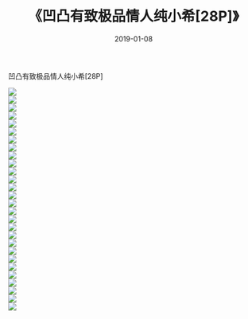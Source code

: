 ﻿---
layout: post
title:  《凹凸有致极品情人纯小希[28P]》
date:   2019-01-08
img: http://pic.660000.xyz/1:/性感/2019/凹凸有致极品情人纯小希[28P]/000.jpg
categories: [美女, 清纯, 唯美]
---

凹凸有致极品情人纯小希[28P]

  ![](http://pic.660000.xyz/1:/性感/2019/凹凸有致极品情人纯小希[28P]/001.jpg) <br> ![](http://pic.660000.xyz/1:/性感/2019/凹凸有致极品情人纯小希[28P]/002.jpg) <br> ![](http://pic.660000.xyz/1:/性感/2019/凹凸有致极品情人纯小希[28P]/003.jpg) <br> ![](http://pic.660000.xyz/1:/性感/2019/凹凸有致极品情人纯小希[28P]/004.jpg) <br> ![](http://pic.660000.xyz/1:/性感/2019/凹凸有致极品情人纯小希[28P]/005.jpg) <br> ![](http://pic.660000.xyz/1:/性感/2019/凹凸有致极品情人纯小希[28P]/006.jpg) <br> ![](http://pic.660000.xyz/1:/性感/2019/凹凸有致极品情人纯小希[28P]/007.jpg) <br> ![](http://pic.660000.xyz/1:/性感/2019/凹凸有致极品情人纯小希[28P]/008.jpg) <br> ![](http://pic.660000.xyz/1:/性感/2019/凹凸有致极品情人纯小希[28P]/009.jpg) <br> ![](http://pic.660000.xyz/1:/性感/2019/凹凸有致极品情人纯小希[28P]/010.jpg) <br> ![](http://pic.660000.xyz/1:/性感/2019/凹凸有致极品情人纯小希[28P]/011.jpg) <br> ![](http://pic.660000.xyz/1:/性感/2019/凹凸有致极品情人纯小希[28P]/012.jpg) <br> ![](http://pic.660000.xyz/1:/性感/2019/凹凸有致极品情人纯小希[28P]/013.jpg) <br> ![](http://pic.660000.xyz/1:/性感/2019/凹凸有致极品情人纯小希[28P]/014.jpg) <br> ![](http://pic.660000.xyz/1:/性感/2019/凹凸有致极品情人纯小希[28P]/015.jpg) <br> ![](http://pic.660000.xyz/1:/性感/2019/凹凸有致极品情人纯小希[28P]/016.jpg) <br> ![](http://pic.660000.xyz/1:/性感/2019/凹凸有致极品情人纯小希[28P]/017.jpg) <br> ![](http://pic.660000.xyz/1:/性感/2019/凹凸有致极品情人纯小希[28P]/018.jpg) <br> ![](http://pic.660000.xyz/1:/性感/2019/凹凸有致极品情人纯小希[28P]/019.jpg) <br> ![](http://pic.660000.xyz/1:/性感/2019/凹凸有致极品情人纯小希[28P]/020.jpg) <br> ![](http://pic.660000.xyz/1:/性感/2019/凹凸有致极品情人纯小希[28P]/021.jpg) <br> ![](http://pic.660000.xyz/1:/性感/2019/凹凸有致极品情人纯小希[28P]/022.jpg) <br> ![](http://pic.660000.xyz/1:/性感/2019/凹凸有致极品情人纯小希[28P]/023.jpg) <br> ![](http://pic.660000.xyz/1:/性感/2019/凹凸有致极品情人纯小希[28P]/024.jpg) <br> ![](http://pic.660000.xyz/1:/性感/2019/凹凸有致极品情人纯小希[28P]/025.jpg) <br> ![](http://pic.660000.xyz/1:/性感/2019/凹凸有致极品情人纯小希[28P]/026.jpg) <br> ![](http://pic.660000.xyz/1:/性感/2019/凹凸有致极品情人纯小希[28P]/027.jpg) <br> ![](http://pic.660000.xyz/1:/性感/2019/凹凸有致极品情人纯小希[28P]/028.jpg) <br>